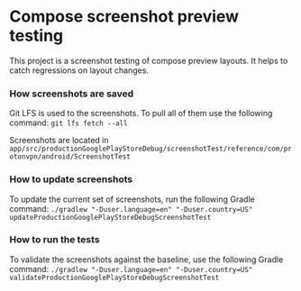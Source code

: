 # Compose screenshot preview testing
This project is a screenshot testing of compose preview layouts. It helps to catch regressions on layout changes.

### How screenshots are saved
Git LFS is used to the screenshots. To pull all of them use the following command:
```git lfs fetch --all```

Screenshots are located in ```app/src/productionGooglePlayStoreDebug/screenshotTest/reference/com/protonvpn/android/ScreenshotTest```

### How to update screenshots
To update the current set of screenshots, run the following Gradle command:
```./gradlew "-Duser.language=en" "-Duser.country=US" updateProductionGooglePlayStoreDebugScreenshotTest```

### How to run the tests
To validate the screenshots against the baseline, use the following Gradle command:
```./gradlew "-Duser.language=en" "-Duser.country=US" validateProductionGooglePlayStoreDebugScreenshotTest```
